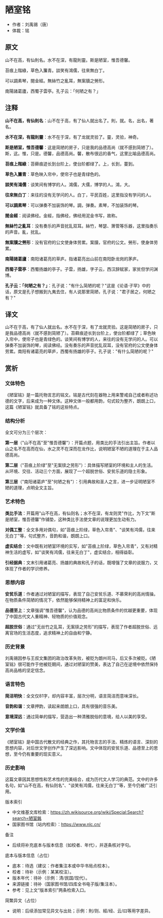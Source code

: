 <!--
 * @Author: ylmzfun ylmzfun@163.com
 * @Date: 2025-10-01 12:38:58
 * @LastEditors: ylmzfun ylmzfun@163.com
 * @LastEditTime: 2025-10-01 14:41:32
 * @FilePath: /诗词/铭碑/陋室铭.md
 * @Description: 这是默认设置,请设置`customMade`, 打开koroFileHeader查看配置 进行设置: https://github.com/OBKoro1/koro1FileHeader/wiki/%E9%85%8D%E7%BD%AE
-->
# 陋室铭

- 作者：刘禹锡（唐）
- 体裁：铭

## 原文

山不在高，有仙則名。水不在深，有龍則靈。斯是陋室，惟吾德馨。

苔痕上階綠，草色入簾青。談笑有鴻儒，往來無白丁。

可以調素琴，閱金經。無絲竹之亂耳，無案牘之勞形。

南陽諸葛廬，西蜀子雲亭。孔子云：「何陋之有？」

## 注释

**山不在高，有仙則名**：山不在于高，有了仙人就出名了。則，就。名，出名，著名。

**水不在深，有龍則靈**：水不在于深，有了龙就灵验了。靈，灵验，神奇。

**斯是陋室，惟吾德馨**：这是简陋的房子，只是我的品德高尚（就不感到简陋了）。斯，这。惟，只是。德馨，品德高尚。馨，散布很远的香气，这里比喻品德高尚。

**苔痕上階綠**：苔藓痕迹长到台阶上，使台阶都绿了。上，长到，蔓到。

**草色入簾青**：草色映入帘中，使帘子也是青绿色的。

**談笑有鴻儒**：谈笑间有博学的人。鴻儒，大儒，博学的人。鴻，大。

**往來無白丁**：来往的没有无学问的人。白丁，平民百姓，这里指没有学问的人。

**可以調素琴**：可以弹奏不加装饰的琴。調，弹奏。素琴，不加装饰的琴。

**閱金經**：阅读佛经。金經，指佛经，佛经用泥金书写，故称。

**無絲竹之亂耳**：没有奏乐的声音扰乱双耳。絲竹，琴瑟、箫管等乐器，这里指奏乐的声音。亂，扰乱。

**無案牘之勞形**：没有官府的公文使身体劳累。案牘，官府的公文。勞形，使身体劳累。

**南陽諸葛廬**：南阳诸葛亮的草庐。指诸葛亮出山前在南阳卧龙岗的茅庐。

**西蜀子雲亭**：西蜀扬雄的亭子。子雲，扬雄，字子云，西汉辞赋家，家贫但学问渊博。

**孔子云：「何陋之有？」**：孔子说："有什么简陋的呢？"这是《论语·子罕》中的话，原文是孔子想搬到九夷去住，有人说那里简陋，孔子说："君子居之，何陋之有？"

## 译文

山不在于高，有了仙人就出名。水不在于深，有了龙就灵验。这是简陋的房子，只是我品德高尚（就不感到简陋了）。苔藓痕迹长到台阶上，使台阶都绿了；草色映入帘中，使帘子也是青绿色的。谈笑间有博学的人，来往的没有无学问的人。可以弹奏不加装饰的琴，阅读佛经。没有奏乐的声音扰乱双耳，没有官府的公文使身体劳累。南阳有诸葛亮的草庐，西蜀有扬雄的亭子。孔子说："有什么简陋的呢？"

## 赏析

### 文体特色

《陋室铭》是一篇托物言志的铭文。铭是古代刻在器物上用来警戒自己或者称述功德的文字，后来成为一种文体。这种文体一般都用韵，句式较为整齐，朗朗上口，这篇《陋室铭》就具备了铭的这些特点。

### 结构分析

全文可分为三个层次：

**第一层**（"山不在高"至"惟吾德馨"）：开篇点题，用类比的手法引出主旨。作者以山之名不在高而在仙，水之灵不在深而在龙作比，说明陋室不陋的道理在于主人品德高尚。

**第二层**（"苔痕上阶绿"至"无案牍之劳形"）：具体描写陋室的环境和主人的生活。从环境、交往、活动三个方面，展现了一个超脱世俗、安贫乐道的隐士形象。

**第三层**（"南阳诸葛庐"至"何陋之有"）：引用典故和圣人之言，进一步证明陋室不陋的道理，点明全文主旨。

### 艺术特色

**类比手法**：开篇用"山不在高，有仙则名；水不在深，有龙则灵"作比，为下文"斯是陋室，惟吾德馨"作铺垫，这种类比手法使文章的说理更加生动有力。

**对偶工整**：全文多用对偶句，如"苔痕上阶绿，草色入帘青"、"谈笑有鸿儒，往来无白丁"等，句式整齐，音韵和谐，朗朗上口。

**虚实结合**：文中既有对陋室环境的实写，如"苔痕上阶绿，草色入帘青"，又有对精神生活的虚写，如"谈笑有鸿儒，往来无白丁"，虚实结合，相得益彰。

**引经据典**：文末引用诸葛亮、扬雄的典故和孔子的话，既增强了文章的说服力，又体现了作者的学识修养。

### 思想内容

**安贫乐道**：作者通过对陋室的描写，表现了自己安贫乐道、不慕荣利的高尚情操。在物质条件简陋的情况下，依然能够保持精神上的富足和快乐。

**品德至上**：文章强调"惟吾德馨"，认为品德的高尚比物质条件的优越更重要，体现了中国古代文人重精神、轻物质的价值观念。

**超脱世俗**：通过"无丝竹之乱耳，无案牍之劳形"的描写，表现了作者超脱世俗、远离官场的生活态度，追求精神上的自由和宁静。

### 历史背景

刘禹锡因参与王叔文集团的政治改革失败，被贬为朗州司马，后又多次被贬。《陋室铭》很可能作于他被贬期间，通过对陋室的赞美，表达了自己在逆境中依然保持高尚品格的坚定信念。

### 语言特色

**简洁明快**：全文仅81字，却内容丰富，层次分明，语言简洁而意味深长。

**音韵和谐**：文章押韵，读起来朗朗上口，具有很强的音乐美。

**意境深远**：通过简单的描写，营造出一种清雅脱俗的意境，给人以美的享受。

### 文学价值

《陋室铭》是中国古代散文的经典之作，其托物言志的手法、精炼的语言、深刻的思想内容，对后世文学创作产生了深远影响。文中体现的安贫乐道、品德至上的思想，至今仍有重要的现实意义。

### 历史影响

这篇文章因其思想性和艺术性的完美结合，成为历代文人学习的典范。文中的许多名句，如"山不在高，有仙则名"、"谈笑有鸿儒，往来无白丁"等，至今仍被广泛引用。

版本索引
- 中文维基文库检索：https://zh.wikisource.org/wiki/Special:Search?search=陋室銘
- 国家图书馆（站内检索）：https://www.nlc.cn/

备注
- 后续将补充底本与版本信息（如校者、年代），并逐条核对字句。

底本与版本信息（占位）
- 底本：待选（建议：作者集注本或中华书局点校本）。
- 校者：待补（示例：某某校注）。
- 版本年代：待补（示例：清/民国/现代）。
- 来源链接：待补（国家图书馆/四库全书电子版/集注本）。
- 参考：见上文“版本索引”两条检索入口。

简繁异文（占位）
- 说明：后续添加常见异文与出处；示例：則/则、經/经、云/曰等用字差异。